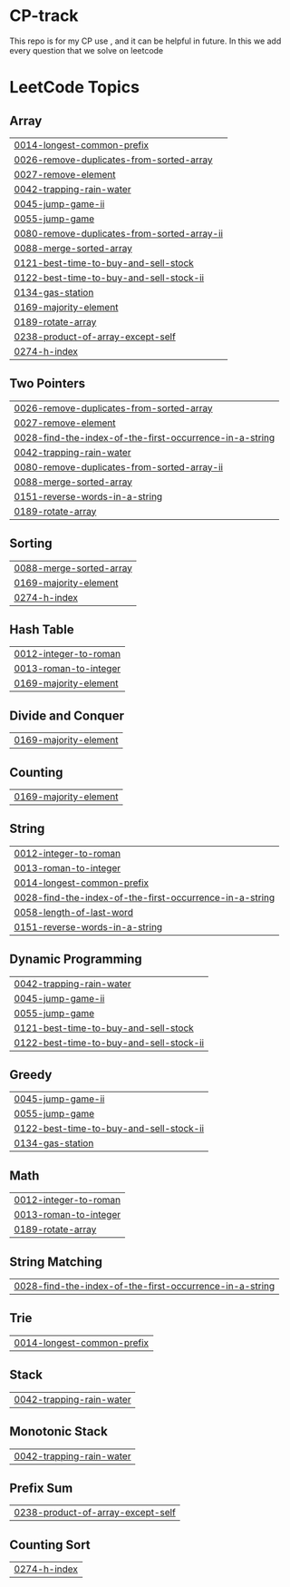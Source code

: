 # CP-track
This repo is for my CP use , and it can be helpful in future. 
In this we add every question that we solve on leetcode

<!---LeetCode Topics Start-->
# LeetCode Topics
## Array
|  |
| ------- |
| [0014-longest-common-prefix](https://github.com/Sumit-0005/CP-track/tree/master/0014-longest-common-prefix) |
| [0026-remove-duplicates-from-sorted-array](https://github.com/Sumit-0005/CP-track/tree/master/0026-remove-duplicates-from-sorted-array) |
| [0027-remove-element](https://github.com/Sumit-0005/CP-track/tree/master/0027-remove-element) |
| [0042-trapping-rain-water](https://github.com/Sumit-0005/CP-track/tree/master/0042-trapping-rain-water) |
| [0045-jump-game-ii](https://github.com/Sumit-0005/CP-track/tree/master/0045-jump-game-ii) |
| [0055-jump-game](https://github.com/Sumit-0005/CP-track/tree/master/0055-jump-game) |
| [0080-remove-duplicates-from-sorted-array-ii](https://github.com/Sumit-0005/CP-track/tree/master/0080-remove-duplicates-from-sorted-array-ii) |
| [0088-merge-sorted-array](https://github.com/Sumit-0005/CP-track/tree/master/0088-merge-sorted-array) |
| [0121-best-time-to-buy-and-sell-stock](https://github.com/Sumit-0005/CP-track/tree/master/0121-best-time-to-buy-and-sell-stock) |
| [0122-best-time-to-buy-and-sell-stock-ii](https://github.com/Sumit-0005/CP-track/tree/master/0122-best-time-to-buy-and-sell-stock-ii) |
| [0134-gas-station](https://github.com/Sumit-0005/CP-track/tree/master/0134-gas-station) |
| [0169-majority-element](https://github.com/Sumit-0005/CP-track/tree/master/0169-majority-element) |
| [0189-rotate-array](https://github.com/Sumit-0005/CP-track/tree/master/0189-rotate-array) |
| [0238-product-of-array-except-self](https://github.com/Sumit-0005/CP-track/tree/master/0238-product-of-array-except-self) |
| [0274-h-index](https://github.com/Sumit-0005/CP-track/tree/master/0274-h-index) |
## Two Pointers
|  |
| ------- |
| [0026-remove-duplicates-from-sorted-array](https://github.com/Sumit-0005/CP-track/tree/master/0026-remove-duplicates-from-sorted-array) |
| [0027-remove-element](https://github.com/Sumit-0005/CP-track/tree/master/0027-remove-element) |
| [0028-find-the-index-of-the-first-occurrence-in-a-string](https://github.com/Sumit-0005/CP-track/tree/master/0028-find-the-index-of-the-first-occurrence-in-a-string) |
| [0042-trapping-rain-water](https://github.com/Sumit-0005/CP-track/tree/master/0042-trapping-rain-water) |
| [0080-remove-duplicates-from-sorted-array-ii](https://github.com/Sumit-0005/CP-track/tree/master/0080-remove-duplicates-from-sorted-array-ii) |
| [0088-merge-sorted-array](https://github.com/Sumit-0005/CP-track/tree/master/0088-merge-sorted-array) |
| [0151-reverse-words-in-a-string](https://github.com/Sumit-0005/CP-track/tree/master/0151-reverse-words-in-a-string) |
| [0189-rotate-array](https://github.com/Sumit-0005/CP-track/tree/master/0189-rotate-array) |
## Sorting
|  |
| ------- |
| [0088-merge-sorted-array](https://github.com/Sumit-0005/CP-track/tree/master/0088-merge-sorted-array) |
| [0169-majority-element](https://github.com/Sumit-0005/CP-track/tree/master/0169-majority-element) |
| [0274-h-index](https://github.com/Sumit-0005/CP-track/tree/master/0274-h-index) |
## Hash Table
|  |
| ------- |
| [0012-integer-to-roman](https://github.com/Sumit-0005/CP-track/tree/master/0012-integer-to-roman) |
| [0013-roman-to-integer](https://github.com/Sumit-0005/CP-track/tree/master/0013-roman-to-integer) |
| [0169-majority-element](https://github.com/Sumit-0005/CP-track/tree/master/0169-majority-element) |
## Divide and Conquer
|  |
| ------- |
| [0169-majority-element](https://github.com/Sumit-0005/CP-track/tree/master/0169-majority-element) |
## Counting
|  |
| ------- |
| [0169-majority-element](https://github.com/Sumit-0005/CP-track/tree/master/0169-majority-element) |
## String
|  |
| ------- |
| [0012-integer-to-roman](https://github.com/Sumit-0005/CP-track/tree/master/0012-integer-to-roman) |
| [0013-roman-to-integer](https://github.com/Sumit-0005/CP-track/tree/master/0013-roman-to-integer) |
| [0014-longest-common-prefix](https://github.com/Sumit-0005/CP-track/tree/master/0014-longest-common-prefix) |
| [0028-find-the-index-of-the-first-occurrence-in-a-string](https://github.com/Sumit-0005/CP-track/tree/master/0028-find-the-index-of-the-first-occurrence-in-a-string) |
| [0058-length-of-last-word](https://github.com/Sumit-0005/CP-track/tree/master/0058-length-of-last-word) |
| [0151-reverse-words-in-a-string](https://github.com/Sumit-0005/CP-track/tree/master/0151-reverse-words-in-a-string) |
## Dynamic Programming
|  |
| ------- |
| [0042-trapping-rain-water](https://github.com/Sumit-0005/CP-track/tree/master/0042-trapping-rain-water) |
| [0045-jump-game-ii](https://github.com/Sumit-0005/CP-track/tree/master/0045-jump-game-ii) |
| [0055-jump-game](https://github.com/Sumit-0005/CP-track/tree/master/0055-jump-game) |
| [0121-best-time-to-buy-and-sell-stock](https://github.com/Sumit-0005/CP-track/tree/master/0121-best-time-to-buy-and-sell-stock) |
| [0122-best-time-to-buy-and-sell-stock-ii](https://github.com/Sumit-0005/CP-track/tree/master/0122-best-time-to-buy-and-sell-stock-ii) |
## Greedy
|  |
| ------- |
| [0045-jump-game-ii](https://github.com/Sumit-0005/CP-track/tree/master/0045-jump-game-ii) |
| [0055-jump-game](https://github.com/Sumit-0005/CP-track/tree/master/0055-jump-game) |
| [0122-best-time-to-buy-and-sell-stock-ii](https://github.com/Sumit-0005/CP-track/tree/master/0122-best-time-to-buy-and-sell-stock-ii) |
| [0134-gas-station](https://github.com/Sumit-0005/CP-track/tree/master/0134-gas-station) |
## Math
|  |
| ------- |
| [0012-integer-to-roman](https://github.com/Sumit-0005/CP-track/tree/master/0012-integer-to-roman) |
| [0013-roman-to-integer](https://github.com/Sumit-0005/CP-track/tree/master/0013-roman-to-integer) |
| [0189-rotate-array](https://github.com/Sumit-0005/CP-track/tree/master/0189-rotate-array) |
## String Matching
|  |
| ------- |
| [0028-find-the-index-of-the-first-occurrence-in-a-string](https://github.com/Sumit-0005/CP-track/tree/master/0028-find-the-index-of-the-first-occurrence-in-a-string) |
## Trie
|  |
| ------- |
| [0014-longest-common-prefix](https://github.com/Sumit-0005/CP-track/tree/master/0014-longest-common-prefix) |
## Stack
|  |
| ------- |
| [0042-trapping-rain-water](https://github.com/Sumit-0005/CP-track/tree/master/0042-trapping-rain-water) |
## Monotonic Stack
|  |
| ------- |
| [0042-trapping-rain-water](https://github.com/Sumit-0005/CP-track/tree/master/0042-trapping-rain-water) |
## Prefix Sum
|  |
| ------- |
| [0238-product-of-array-except-self](https://github.com/Sumit-0005/CP-track/tree/master/0238-product-of-array-except-self) |
## Counting Sort
|  |
| ------- |
| [0274-h-index](https://github.com/Sumit-0005/CP-track/tree/master/0274-h-index) |
<!---LeetCode Topics End-->
